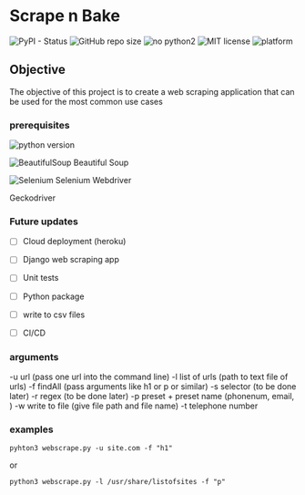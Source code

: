 # Scrape n Bake
<!-- badges -->
![PyPI - Status](https://img.shields.io/pypi/status/wheel)
![GitHub repo size](https://img.shields.io/github/repo-size/leetheperm/Scrape_n_bake)
![no python2](https://img.shields.io/badge/python%202-not%20available-red)
![MIT license](https://img.shields.io/badge/license-MIT-lightgrey)
![platform](https://img.shields.io/conda/pn/conda-forge/python)

## Objective

The objective of this project is to create a web scraping application that can be used for the most common use cases 


### prerequisites

 ![python version](https://img.shields.io/badge/python-3.7.4-green)

![BeautifulSoup](https://img.shields.io/pypi/v/bs4)  Beautiful Soup


 ![Selenium](https://img.shields.io/pypi/v/selenium)  Selenium Webdriver

 Geckodriver


### Future updates

<!-- feel free to come up with ideas -->

- [ ] Cloud deployment (heroku)
- [ ] Django web scraping app
- [ ] Unit tests
- [ ] Python package
- [ ] write to csv files
- [ ] CI/CD


### arguments

<!-- based on terminal app, but will obviosuly change in time -->

-u url (pass one url into the command line)
-l list of urls (path to text file of urls)
-f findAll (pass arguments like h1 or p or similar)
-s selector (to be done later)
-r regex (to be done later)
-p preset + preset name (phonenum, email, )
-w write to file (give file path and file name)
-t telephone number

### examples

```
pyhton3 webscrape.py -u site.com -f "h1"
```
or
```
python3 webscrape.py -l /usr/share/listofsites -f "p"
```



